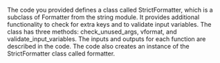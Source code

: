 The code you provided defines a class called StrictFormatter, which is a subclass of Formatter from the string module. It provides additional functionality to check for extra keys and to validate input variables. The class has three methods: check_unused_args, vformat, and validate_input_variables. The inputs and outputs for each function are described in the code. The code also creates an instance of the StrictFormatter class called formatter.

